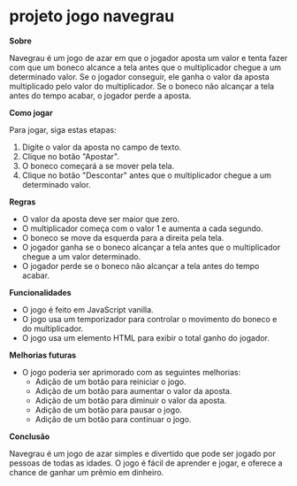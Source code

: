 
# projeto jogo navegrau


**Sobre**

Navegrau é um jogo de azar em que o jogador aposta um valor e tenta fazer com que um boneco alcance a tela antes que o multiplicador chegue a um determinado valor. Se o jogador conseguir, ele ganha o valor da aposta multiplicado pelo valor do multiplicador. Se o boneco não alcançar a tela antes do tempo acabar, o jogador perde a aposta.

**Como jogar**

Para jogar, siga estas etapas:

1. Digite o valor da aposta no campo de texto.
2. Clique no botão "Apostar".
3. O boneco começará a se mover pela tela.
4. Clique no botão "Descontar" antes que o multiplicador chegue a um determinado valor.

**Regras**

* O valor da aposta deve ser maior que zero.
* O multiplicador começa com o valor 1 e aumenta a cada segundo.
* O boneco se move da esquerda para a direita pela tela.
* O jogador ganha se o boneco alcançar a tela antes que o multiplicador chegue a um valor determinado.
* O jogador perde se o boneco não alcançar a tela antes do tempo acabar.

**Funcionalidades**

* O jogo é feito em JavaScript vanilla.
* O jogo usa um temporizador para controlar o movimento do boneco e do multiplicador.
* O jogo usa um elemento HTML para exibir o total ganho do jogador.

**Melhorias futuras**

* O jogo poderia ser aprimorado com as seguintes melhorias:
    * Adição de um botão para reiniciar o jogo.
    * Adição de um botão para aumentar o valor da aposta.
    * Adição de um botão para diminuir o valor da aposta.
    * Adição de um botão para pausar o jogo.
    * Adição de um botão para continuar o jogo.

**Conclusão**

Navegrau é um jogo de azar simples e divertido que pode ser jogado por pessoas de todas as idades. O jogo é fácil de aprender e jogar, e oferece a chance de ganhar um prêmio em dinheiro.
